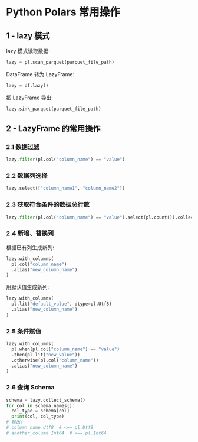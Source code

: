 # Python Polars 常用操作

## 1 - lazy 模式

lazy 模式读取数据:

```python
lazy = pl.scan_parquet(parquet_file_path)
```

DataFrame 转为 LazyFrame:

```python
lazy = df.lazy()
```

把 LazyFrame 导出:

```python
lazy.sink_parquet(parquet_file_path)
```

## 2 - LazyFrame 的常用操作

### 2.1 数据过滤

```python
lazy.filter(pl.col("column_name") == "value")
```

### 2.2 数据列选择

```python
lazy.select(["column_name1", "column_name2"])
```

### 2.3 获取符合条件的数据总行数

```python
lazy.filter(pl.col("column_name") == "value").select(pl.count()).collect().item()
```

### 2.4 新增、替换列

根据已有列生成新列:

```python
lazy.with_columns(
  pl.col("column_name")
  .alias("new_column_name")
)
```

用默认值生成新列:

```python
lazy.with_columns(
  pl.lit("default_value", dtype=pl.Utf8)
  .alias("new_column_name")
)
```

### 2.5 条件赋值

```python
lazy.with_columns(
  pl.when(pl.col("column_name") == "value")
  .then(pl.lit("new_value"))
  .otherwise(pl.col("column_name"))
  .alias("new_column_name")
)
```

### 2.6 查询 Schema

```python
schema = lazy.collect_schema()
for col in schema.names():
  col_type = schema[col]
  print(col, col_type)
# 输出:
# column_name Utf8  # <== pl.Utf8
# another_column Int64  # <== pl.Int64
```
